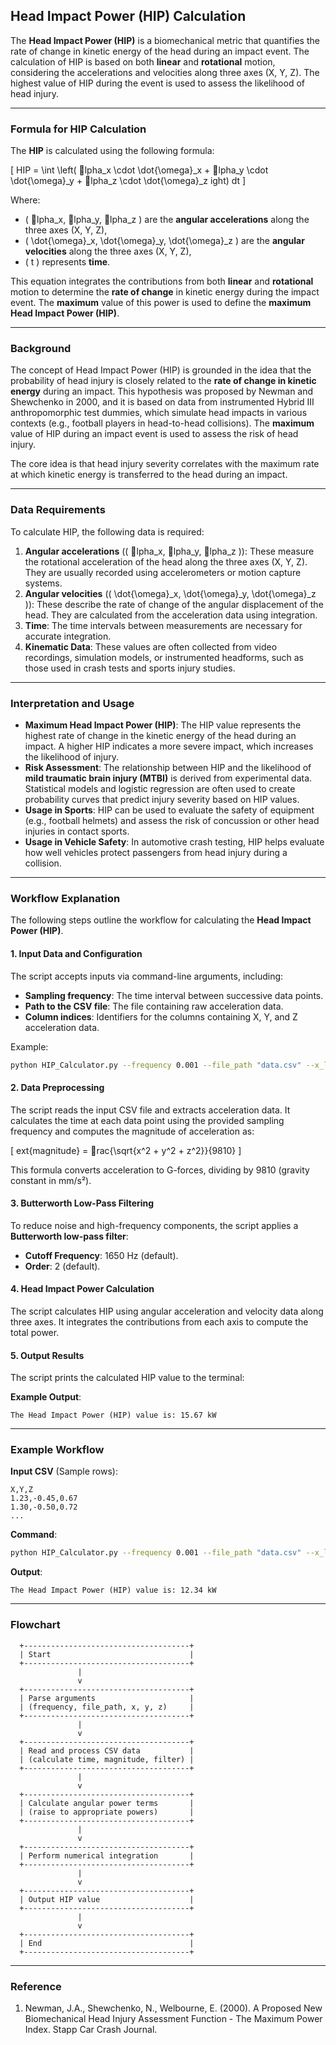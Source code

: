 
## Head Impact Power (HIP) Calculation

The **Head Impact Power (HIP)** is a biomechanical metric that quantifies the rate of change in kinetic energy of the head during an impact event. The calculation of HIP is based on both **linear** and **rotational** motion, considering the accelerations and velocities along three axes (X, Y, Z). The highest value of HIP during the event is used to assess the likelihood of head injury.

---

### **Formula for HIP Calculation**

The **HIP** is calculated using the following formula:

\[
HIP = \int \left( lpha_x \cdot \dot{\omega}_x + lpha_y \cdot \dot{\omega}_y + lpha_z \cdot \dot{\omega}_z ight) dt
\]

Where:
- \( lpha_x, lpha_y, lpha_z \) are the **angular accelerations** along the three axes (X, Y, Z),
- \( \dot{\omega}_x, \dot{\omega}_y, \dot{\omega}_z \) are the **angular velocities** along the three axes (X, Y, Z),
- \( t \) represents **time**.

This equation integrates the contributions from both **linear** and **rotational** motion to determine the **rate of change** in kinetic energy during the impact event. The **maximum** value of this power is used to define the **maximum Head Impact Power (HIP)**.

---

### **Background**

The concept of Head Impact Power (HIP) is grounded in the idea that the probability of head injury is closely related to the **rate of change in kinetic energy** during an impact. This hypothesis was proposed by Newman and Shewchenko in 2000, and it is based on data from instrumented Hybrid III anthropomorphic test dummies, which simulate head impacts in various contexts (e.g., football players in head-to-head collisions). The **maximum** value of HIP during an impact event is used to assess the risk of head injury.

The core idea is that head injury severity correlates with the maximum rate at which kinetic energy is transferred to the head during an impact.

---

### **Data Requirements**

To calculate HIP, the following data is required:
1. **Angular accelerations** (\( lpha_x, lpha_y, lpha_z \)): These measure the rotational acceleration of the head along the three axes (X, Y, Z). They are usually recorded using accelerometers or motion capture systems.
2. **Angular velocities** (\( \dot{\omega}_x, \dot{\omega}_y, \dot{\omega}_z \)): These describe the rate of change of the angular displacement of the head. They are calculated from the acceleration data using integration.
3. **Time**: The time intervals between measurements are necessary for accurate integration.
4. **Kinematic Data**: These values are often collected from video recordings, simulation models, or instrumented headforms, such as those used in crash tests and sports injury studies.

---

### **Interpretation and Usage**

- **Maximum Head Impact Power (HIP)**: The HIP value represents the highest rate of change in the kinetic energy of the head during an impact. A higher HIP indicates a more severe impact, which increases the likelihood of injury.
- **Risk Assessment**: The relationship between HIP and the likelihood of **mild traumatic brain injury (MTBI)** is derived from experimental data. Statistical models and logistic regression are often used to create probability curves that predict injury severity based on HIP values.
- **Usage in Sports**: HIP can be used to evaluate the safety of equipment (e.g., football helmets) and assess the risk of concussion or other head injuries in contact sports.
- **Usage in Vehicle Safety**: In automotive crash testing, HIP helps evaluate how well vehicles protect passengers from head injury during a collision.

---

### **Workflow Explanation**

The following steps outline the workflow for calculating the **Head Impact Power (HIP)**.

#### **1. Input Data and Configuration**
The script accepts inputs via command-line arguments, including:
- **Sampling frequency**: The time interval between successive data points.
- **Path to the CSV file**: The file containing raw acceleration data.
- **Column indices**: Identifiers for the columns containing X, Y, and Z acceleration data.

Example:
```bash
python HIP_Calculator.py --frequency 0.001 --file_path "data.csv" --x_location 2 --y_location 3 --z_location 4
```

#### **2. Data Preprocessing**
The script reads the input CSV file and extracts acceleration data. It calculates the time at each data point using the provided sampling frequency and computes the magnitude of acceleration as:

\[
	ext{magnitude} = rac{\sqrt{x^2 + y^2 + z^2}}{9810}
\]

This formula converts acceleration to G-forces, dividing by 9810 (gravity constant in mm/s²).

#### **3. Butterworth Low-Pass Filtering**
To reduce noise and high-frequency components, the script applies a **Butterworth low-pass filter**:
- **Cutoff Frequency**: 1650 Hz (default).
- **Order**: 2 (default).

#### **4. Head Impact Power Calculation**
The script calculates HIP using angular acceleration and velocity data along three axes. It integrates the contributions from each axis to compute the total power.

#### **5. Output Results**
The script prints the calculated HIP value to the terminal:

**Example Output**:
```
The Head Impact Power (HIP) value is: 15.67 kW
```

---

### **Example Workflow**

**Input CSV** (Sample rows):
```csv
X,Y,Z
1.23,-0.45,0.67
1.30,-0.50,0.72
...
```

**Command**:
```bash
python HIP_Calculator.py --frequency 0.001 --file_path "data.csv" --x_location 1 --y_location 2 --z_location 3
```

**Output**:
```
The Head Impact Power (HIP) value is: 12.34 kW
```

---

### **Flowchart**

```plaintext
  +-------------------------------------+
  | Start                               |
  +-------------------------------------+
               |
               v
  +-------------------------------------+
  | Parse arguments                     |
  | (frequency, file_path, x, y, z)     |
  +-------------------------------------+
               |
               v
  +-------------------------------------+
  | Read and process CSV data           |
  | (calculate time, magnitude, filter) |
  +-------------------------------------+
               |
               v
  +-------------------------------------+
  | Calculate angular power terms       |
  | (raise to appropriate powers)       |
  +-------------------------------------+
               |
               v
  +-------------------------------------+
  | Perform numerical integration       |
  +-------------------------------------+
               |
               v
  +-------------------------------------+
  | Output HIP value                    |
  +-------------------------------------+
               |
               v
  +-------------------------------------+
  | End                                 |
  +-------------------------------------+
```

---

### **Reference**
1. Newman, J.A., Shewchenko, N., Welbourne, E. (2000). A Proposed New Biomechanical Head Injury Assessment Function - The Maximum Power Index. Stapp Car Crash Journal.
